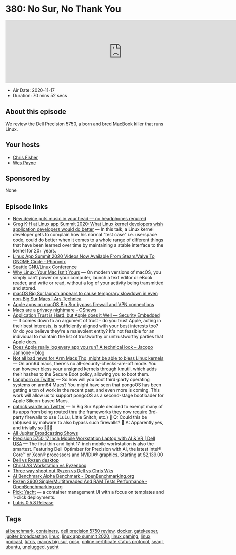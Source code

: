 # 380: No Sur, No Thank You

<iframe src="https://player.fireside.fm/v2/RUkczH-V+tw2bP2kD?theme=dark" width="740" height="200" frameborder="0" scrolling="no"></iframe>

* Air Date: 2020-11-17
* Duration: 70 mins 52 secs

## About this episode

We review the Dell Precision 5750, a born and bred MacBook killer that runs Linux.

## Your hosts
* [Chris Fisher](https://linuxunplugged.com/hosts/chrislas)
* [Wes Payne](https://linuxunplugged.com/hosts/wes)

## Sponsored by

None



## Episode links

  * [New device puts music in your head — no headphones required](https://apnews.com/article/new-tech-device-sound-beaming-noveto-38327ae5fe116080a5eaf2374eb0f5c8 "New device puts music in your head — no headphones required")
  * [Greg K-H at Linux app Summit 2020: What Linux kernel developers wish application developers would do better](https://conf.linuxappsummit.org/event/1/contributions/30/ "Greg K-H at Linux app Summit 2020: What Linux kernel developers wish application developers would do better") — In this talk, a Linux kernel developer gets to complain how his normal "test case" i.e. userspace code, could do better when it comes to a whole range of different things that have been learned over time by maintaining a stable interface to the kernel for 20+ years.
  * [Linux App Summit 2020 Videos Now Available From Steam/Valve To GNOME Circle - Phoronix](https://www.phoronix.com/scan.php?page=news_item&px=Linux-App-Summit-2020&utm_source=feedburner&utm_medium=feed&utm_campaign=Feed%3A+Phoronix+%28Phoronix%29 "Linux App Summit 2020 Videos Now Available From Steam/Valve To GNOME Circle - Phoronix")
  * [Seattle GNU/Linux Conference](https://seagl.org/ "Seattle GNU/Linux Conference")
  * [Why Linux: Your Mac Isn’t Yours](https://sneak.berlin/20201112/your-computer-isnt-yours/# "Why Linux: Your Mac Isn’t Yours") — On modern versions of macOS, you simply can’t power on your computer, launch a text editor or eBook reader, and write or read, without a log of your activity being transmitted and stored.
  * [macOS Big Sur launch appears to cause temporary slowdown in even non-Big Sur Macs | Ars Technica](https://arstechnica.com/gadgets/2020/11/macos-big-sur-launch-appears-to-cause-temporary-slowdown-in-even-non-big-sur-macs/ "macOS Big Sur launch appears to cause temporary slowdown in even non-Big Sur Macs | Ars Technica")
  * [Apple apps on macOS Big Sur bypass firewall and VPN connections](https://appleterm.com/2020/10/20/macos-big-sur-firewalls-and-vpns/ "Apple apps on macOS Big Sur bypass firewall and VPN connections")
  * [Macs are a privacy nightmare – OSnews](https://www.osnews.com/story/132577/macs-are-a-privacy-nightmare/ "Macs are a privacy nightmare – OSnews")
  * [Application Trust is Hard, but Apple does it Well — Security Embedded](https://www.security-embedded.com/blog/2020/11/14/application-trust-is-hard-but-apple-does-it-well "Application Trust is Hard, but Apple does it Well — Security Embedded") — It comes down to an argument of trust - do you trust Apple, acting in their best interests, is sufficiently aligned with your best interests too? Or do you believe they're a malevolent entity? It's not feasible for an individual to maintain the list of trustworthy or untrustworthy parties that Apple does.
  * [Does Apple really log every app you run? A technical look – Jacopo Jannone - blog](https://blog.jacopo.io/en/post/apple-ocsp/ "Does Apple really log every app you run? A technical look – Jacopo Jannone - blog")
  * [Not all bad news for Arm Macs Tho, might be able to bless Linux kernels](https://twitter.com/never_released/status/1326315741080150016 "Not all bad news for Arm Macs Tho, might be able to bless Linux kernels") — On arm64 macs, there's no all-security-checks-are-off mode. You can however bless your unsigned kernels through kmutil, which adds their hashes to the Secure Boot policy, allowing you to boot them.
  * [Longhorn on Twitter](https://twitter.com/never_released/status/1327398102983176192 "Longhorn on Twitter") — So how will you boot third-party operating systems on arm64 Macs? You might have seen that pongoOS has been getting a ton of work in the recent past, and even more is coming. This work will allow us to support pongoOS as a second-stage bootloader for Apple Silicon-based Macs.
  * [patrick wardle on Twitter](https://twitter.com/patrickwardle/status/1327726496203476992 "patrick wardle on Twitter") — In Big Sur Apple decided to exempt many of its apps from being routed thru the frameworks they now require 3rd-party firewalls to use (LuLu, Little Snitch, etc.) 🧐 Q: Could this be (ab)used by malware to also bypass such firewalls? 🤔 A: Apparently yes, and trivially so 😬😱😭
  * [All Jupiter Broadcasting Shows](https://feed.jupiter.zone/allshows "All Jupiter Broadcasting Shows")
  * [Precision 5750 17 Inch Mobile Workstation Laptop with AI & VR | Dell USA](https://www.dell.com/en-us/work/shop/workstations-isv-certified/precision-5750-mobile-workstation/spd/precision-17-5750-laptop "Precision 5750 17 Inch Mobile Workstation Laptop with AI & VR | Dell USA") — The first thin and light 17-inch mobile workstation is also the smartest. Featuring Dell Optimizer for Precision with AI, the latest Intel® Core™ or Xeon® processors and NVIDIA® graphics. Starting at $2,139.00
  * [Dell vs Ryzen desktop](https://openbenchmarking.org/result/2011130-FI-1910219UN99 "Dell vs Ryzen desktop")
  * [ChrisLAS Workstation vs Ryzenbox](https://openbenchmarking.org/result/2011138-FI-1910219UN11 "ChrisLAS Workstation vs Ryzenbox")
  * [Three way shoot out Ryzen vs Dell vs Chris Wks](https://openbenchmarking.org/result/2011130-FI-1910219UN99,2011138-FI-1910219UN11 "Three way shoot out Ryzen vs Dell vs Chris Wks")
  * [AI Benchmark Alpha Benchmark - OpenBenchmarking.org](https://openbenchmarking.org/test/pts/ai-benchmark "AI Benchmark Alpha Benchmark - OpenBenchmarking.org")
  * [Ryzen 3600 Single/Multithreaded And RAM Tests Performance - OpenBenchmarking.org](https://openbenchmarking.org/result/1910219-UNIT-201910277 "Ryzen 3600 Single/Multithreaded And RAM Tests Performance - OpenBenchmarking.org")
  * [Pick: Yacht](https://github.com/SelfhostedPro/Yacht "Pick: Yacht") — a container management UI with a focus on templates and 1-click deployments.
  * [Lutris 0.5.8 Release](https://github.com/lutris/lutris/releases/tag/0.5.8 "Lutris 0.5.8 Release")



## Tags

[ai benchmark](https://linuxunplugged.com/tags/ai%20benchmark), [containers](https://linuxunplugged.com/tags/containers), [dell precision 5750  review](https://linuxunplugged.com/tags/dell%20precision%205750%20%20review), [docker](https://linuxunplugged.com/tags/docker), [gatekeeper](https://linuxunplugged.com/tags/gatekeeper), [jupiter broadcasting](https://linuxunplugged.com/tags/jupiter%20broadcasting), [linux](https://linuxunplugged.com/tags/linux), [linux app summit 2020](https://linuxunplugged.com/tags/linux%20app%20summit%202020), [linux gaming](https://linuxunplugged.com/tags/linux%20gaming), [linux podcast](https://linuxunplugged.com/tags/linux%20podcast), [lutris](https://linuxunplugged.com/tags/lutris), [macos big sur](https://linuxunplugged.com/tags/macos%20big%20sur), [ocsp](https://linuxunplugged.com/tags/ocsp), [online certificate status protocol](https://linuxunplugged.com/tags/online%20certificate%20status%20protocol), [seagl](https://linuxunplugged.com/tags/seagl), [ubuntu](https://linuxunplugged.com/tags/ubuntu), [unplugged](https://linuxunplugged.com/tags/unplugged), [yacht](https://linuxunplugged.com/tags/yacht)